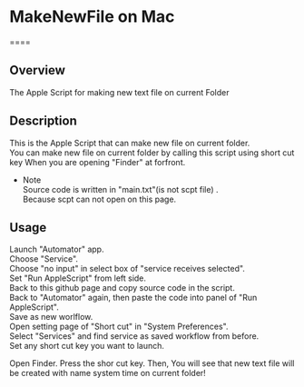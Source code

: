 # MakeNewFile on Mac
====

## Overview
The Apple Script for making new text file on current Folder

## Description
This is the Apple Script that can make new file on current folder.  
You can make new file on current folder by calling this script using short cut key When you are opening "Finder" at forfront.

* Note  
Source code is written in "main.txt"(is not scpt file) .  
Because scpt can not open on this page.

## Usage
Launch "Automator" app.  
Choose "Service".  
Choose "no input" in select box of "service receives selected".  
Set "Run AppleScript" from left side.  
Back to this github page and copy source code in the script.  
Back to "Automator" again, then paste the code into panel of "Run AppleScript".  
Save as new worlflow.  
Open setting page of "Short cut" in "System Preferences".  
Select "Services" and find service as saved workflow from before.  
Set any short cut key you want to launch.  

Open Finder. Press the shor cut key. Then, You will see that new text file will be created with name system time on current folder!